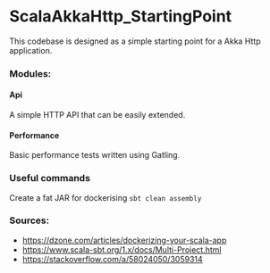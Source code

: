 # ScalaAkkaHttp_StartingPoint

This codebase is designed as a simple starting point for a Akka Http application.

### Modules:

#### Api

A simple HTTP API that can be easily extended. 

#### Performance

Basic performance tests written using Gatling.

### Useful commands

Create a fat JAR for dockerising `sbt clean assembly`

### Sources:
* https://dzone.com/articles/dockerizing-your-scala-app
* https://www.scala-sbt.org/1.x/docs/Multi-Project.html
* https://stackoverflow.com/a/58024050/3059314